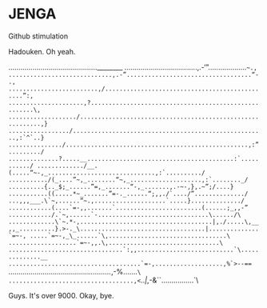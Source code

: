 JENGA
=====

Github stimulation

Hadouken. Oh yeah.


............................................________
....................................,.-‘”...................``~.,
.............................,.-”...................................“-.,
.........................,/...............................................”:,
.....................,?......................................................\,
.................../...........................................................,}
................./......................................................,:`^`..}
.............../...................................................,:”........./
..............?.....__.........................................:`.........../
............./__.(.....“~-,_..............................,:`........../
.........../(_....”~,_........“~,_....................,:`........_/
..........{.._$;_......”=,_.......“-,_.......,.-~-,},.~”;/....}
...........((.....*~_.......”=-._......“;,,./`..../”............../
...,,,___.\`~,......“~.,....................`.....}............../
............(....`=-,,.......`........................(......;_,,-”
............/.`~,......`-...............................\....../\
.............\`~.*-,.....................................|,./.....\,__
,,_..........}.>-._\...................................|..............`=~-,
.....`=~-,_\_......`\,.................................\
...................`=~-,,.\,...............................\
................................`:,,...........................`\..............__
.....................................`=-,...................,%`>--==``
........................................_\..........._,-%.......`\
...................................,<`.._|_,-&``................`\







































Guys. It's over 9000. Okay, bye.